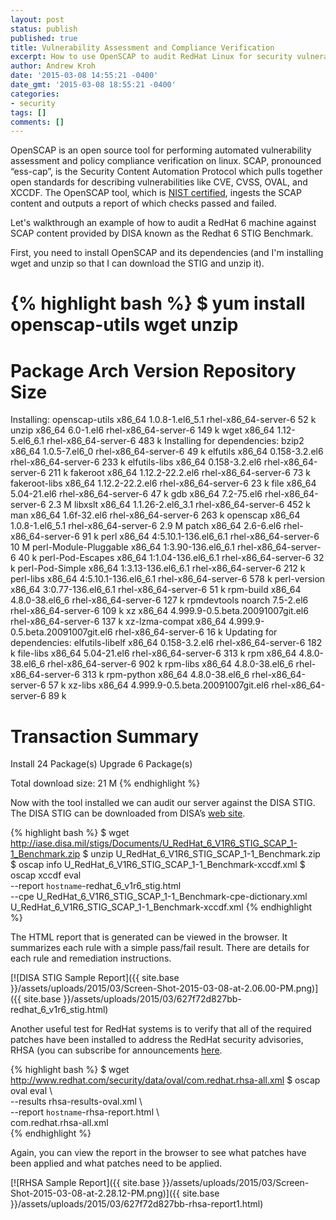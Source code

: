 ```yaml
---
layout: post
status: publish
published: true
title: Vulnerability Assessment and Compliance Verification
excerpt: How to use OpenSCAP to audit RedHat Linux for security vulnerabilities.
author: Andrew Kroh
date: '2015-03-08 14:55:21 -0400'
date_gmt: '2015-03-08 18:55:21 -0400'
categories:
- security
tags: []
comments: []
---
```

OpenSCAP is an open source tool for performing automated vulnerability
assessment and policy compliance verification on linux. SCAP, pronounced
“ess-cap”, is the Security Content Automation Protocol which pulls together open
standards for describing vulnerabilities like CVE, CVSS, OVAL, and XCCDF. The
OpenSCAP tool, which is [NIST
certified](https://nvd.nist.gov/scap/validation/128.cfm), ingests the SCAP
content and outputs a report of which checks passed and failed.

Let's walkthrough an example of how to audit a RedHat 6 machine against SCAP
content provided by DISA known as the Redhat 6 STIG Benchmark.

First, you need to install OpenSCAP and its dependencies (and I'm installing
wget and unzip so that I can download the STIG and unzip it).

{% highlight bash %}
$ yum install openscap-utils wget unzip
================================================================================
 Package               Arch   Version                Repository            Size
================================================================================
Installing:
 openscap-utils        x86_64 1.0.8-1.el6_5.1        rhel-x86_64-server-6  52 k
 unzip                 x86_64 6.0-1.el6              rhel-x86_64-server-6 149 k
 wget                  x86_64 1.12-5.el6_6.1         rhel-x86_64-server-6 483 k
Installing for dependencies:
 bzip2                 x86_64 1.0.5-7.el6_0          rhel-x86_64-server-6  49 k
 elfutils              x86_64 0.158-3.2.el6          rhel-x86_64-server-6 233 k
 elfutils-libs         x86_64 0.158-3.2.el6          rhel-x86_64-server-6 211 k
 fakeroot              x86_64 1.12.2-22.2.el6        rhel-x86_64-server-6  73 k
 fakeroot-libs         x86_64 1.12.2-22.2.el6        rhel-x86_64-server-6  23 k
 file                  x86_64 5.04-21.el6            rhel-x86_64-server-6  47 k
 gdb                   x86_64 7.2-75.el6             rhel-x86_64-server-6 2.3 M
 libxslt               x86_64 1.1.26-2.el6_3.1       rhel-x86_64-server-6 452 k
 man                   x86_64 1.6f-32.el6            rhel-x86_64-server-6 263 k
 openscap              x86_64 1.0.8-1.el6_5.1        rhel-x86_64-server-6 2.9 M
 patch                 x86_64 2.6-6.el6              rhel-x86_64-server-6  91 k
 perl                  x86_64 4:5.10.1-136.el6_6.1   rhel-x86_64-server-6  10 M
 perl-Module-Pluggable x86_64 1:3.90-136.el6_6.1     rhel-x86_64-server-6  40 k
 perl-Pod-Escapes      x86_64 1:1.04-136.el6_6.1     rhel-x86_64-server-6  32 k
 perl-Pod-Simple       x86_64 1:3.13-136.el6_6.1     rhel-x86_64-server-6 212 k
 perl-libs             x86_64 4:5.10.1-136.el6_6.1   rhel-x86_64-server-6 578 k
 perl-version          x86_64 3:0.77-136.el6_6.1     rhel-x86_64-server-6  51 k
 rpm-build             x86_64 4.8.0-38.el6_6         rhel-x86_64-server-6 127 k
 rpmdevtools           noarch 7.5-2.el6              rhel-x86_64-server-6 109 k
 xz                    x86_64 4.999.9-0.5.beta.20091007git.el6
                                                     rhel-x86_64-server-6 137 k
 xz-lzma-compat        x86_64 4.999.9-0.5.beta.20091007git.el6
                                                     rhel-x86_64-server-6  16 k
Updating for dependencies:
 elfutils-libelf       x86_64 0.158-3.2.el6          rhel-x86_64-server-6 182 k
 file-libs             x86_64 5.04-21.el6            rhel-x86_64-server-6 313 k
 rpm                   x86_64 4.8.0-38.el6_6         rhel-x86_64-server-6 902 k
 rpm-libs              x86_64 4.8.0-38.el6_6         rhel-x86_64-server-6 313 k
 rpm-python            x86_64 4.8.0-38.el6_6         rhel-x86_64-server-6  57 k
 xz-libs               x86_64 4.999.9-0.5.beta.20091007git.el6
                                                     rhel-x86_64-server-6  89 k

Transaction Summary
================================================================================
Install      24 Package(s)
Upgrade       6 Package(s)

Total download size: 21 M
{% endhighlight %}

Now with the tool installed we can audit our server against the DISA STIG. The
DISA STIG can be downloaded from DISA’s [web
site](https://nvd.nist.gov/scap/validation/128.cfm).

{% highlight bash %}
$ wget http://iase.disa.mil/stigs/Documents/U_RedHat_6_V1R6_STIG_SCAP_1-1_Benchmark.zip
$ unzip U_RedHat_6_V1R6_STIG_SCAP_1-1_Benchmark.zip
$ oscap info U_RedHat_6_V1R6_STIG_SCAP_1-1_Benchmark-xccdf.xml
$ oscap xccdf eval \
  --report `hostname`-redhat_6_v1r6_stig.html \
  --cpe U_RedHat_6_V1R6_STIG_SCAP_1-1_Benchmark-cpe-dictionary.xml \
  U_RedHat_6_V1R6_STIG_SCAP_1-1_Benchmark-xccdf.xml
{% endhighlight %}

The HTML report that is generated can be viewed in the browser. It summarizes
each rule with a simple pass/fail result. There are details for each rule and
remediation instructions.

[![DISA STIG Sample Report]({{ site.base }}/assets/uploads/2015/03/Screen-Shot-2015-03-08-at-2.06.00-PM.png)]({{ site.base }}/assets/uploads/2015/03/627f72d827bb-redhat_6_v1r6_stig.html)

Another useful test for RedHat systems is to verify that all of the required
patches have been installed to address the RedHat security advisories, RHSA (you
can subscribe for announcements
[here](http://www.redhat.com/mailman/listinfo/rhsa-announce).

{% highlight bash %}
$ wget http://www.redhat.com/security/data/oval/com.redhat.rhsa-all.xml
$ oscap oval eval \  
  --results rhsa-results-oval.xml \  
  --report `hostname`-rhsa-report.html \  
  com.redhat.rhsa-all.xml  
{% endhighlight %}

Again, you can view the report in the browser to see what patches have been
applied and what patches need to be applied.

[![RHSA Sample Report]({{ site.base }}/assets/uploads/2015/03/Screen-Shot-2015-03-08-at-2.28.12-PM.png)]({{ site.base }}/assets/uploads/2015/03/627f72d827bb-rhsa-report1.html)
